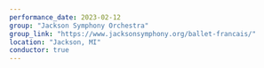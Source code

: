 ```yaml
---
performance_date: 2023-02-12
group: "Jackson Symphony Orchestra"
group_link: "https://www.jacksonsymphony.org/ballet-francais/"
location: "Jackson, MI"
conductor: true
---
```

